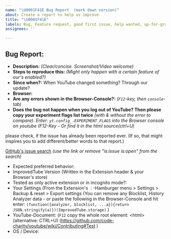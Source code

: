 ```yaml
---
name: "\U0001F41E Bug Report  (mark down version)"
about: Create a report to help us improve
title: "\U0001F41E"
labels: Bug, Feature request, good first issue, help wanted, up-for-grabs
assignees: ''

---
```


## Bug Report:
 - **Description:**              _(Clear/concise. Screenshot/Video welcome)_
 - **Steps to reproduce this:**  _(Might only happen with a certain feature of our's enabled?)_
 - **Since when?:** When YouTube changed something? Through our update?
 - **Browser:**  
 - **Are any errors shown in the Browser-Console?:**   _(`F12`-key, then `console`-tab)_
 - **Does the bug not happen when you log out of YouTube? Then please copy your experiment flags list twice** _(with & without the error to compare). Enter: `yt.config_.EXPERIMENT_FLAGS` into the Browser console on youtube (F12-Key - Or find it in the html source(ctrl+U)_

<!-- 
### Before submitting:
Thanks for coming & caring! 
Sometime even 3 words are enough of a bug report. 
Just --> please check, if the issue has already been reported ever. (If so, that might inspires you to add different/better words to that report.)
  [GitHub's issue search](https://github.com/ImprovedTube/ImprovedTube/issues?q=) _(use the link or remove "is:issue is:open" from the search)_ 
  <!--   (If it was posted before, you can answer/react there to give it your voice and this also move it up in our lists) 
          If the status is  "closed" (=fixed) recently, then the Browser's stores can be updated soon, 
             yet if it was already closed month or years ago, then it might appeared again & must be fixed again.) 
                                                                                        
### OPTIONAL (usually):                                                                   -->
 - Expected preferred behavior: 
 - ImprovedTube Version (Written in the Extension header & your Browser's store)
 - Tested as only active extension or in incognito mode?:
 - Your Settings (From the Extension's `⋮`-Hamburger menu > Settings > Backup & reset > Export settings (You can remove any Blocklist, History Analyzer data - or paste the following in the Browser-Console and hit enter: `(function({analyzer, blocklist, ...a}){return JSON.stringify(a)})(ImprovedTube.storage)` )
 - YouTube-Document: (`F12` copy the whole root element: \<html> (alternative: CTRL+U) (https://github.com/code-charity/youtube/wiki/Contributing#Test ) 
 - OS / Device:  

 <!-- Many thanks & smiles !  -->
